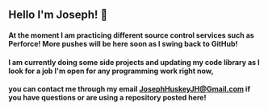 ## Hello I'm Joseph! 👋
#### At the moment I am practicing different source control services such as Perforce! More pushes will be here soon as I swing back to GitHub!
#### I am currently doing some side projects and updating my code library as I look for a job I'm open for any programming work right now,
#### you can contact me through my email JosephHuskeyJH@Gmail.com if you have questions or are using a repository posted here!
